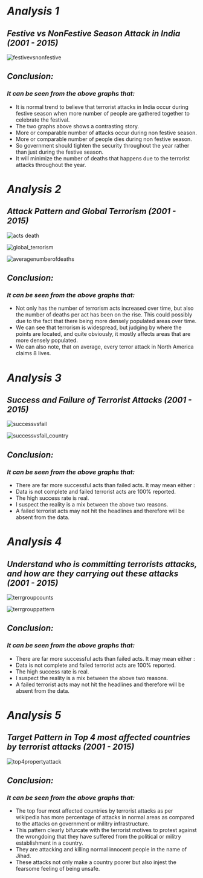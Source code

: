 # *Analysis 1*

## *Festive vs NonFestive Season Attack in India (2001 - 2015)*

![festivevsnonfestive](https://cloud.githubusercontent.com/assets/25044859/25257503/73abd578-2606-11e7-8627-0530485518c5.png)

## *Conclusion:*
### *It can be seen from the above graphs that:*
- It is normal trend to believe that terrorist attacks in India occur during festive season 
  when more number of people are gathered together to celebrate the festival.
- The two graphs above shows a contrasting story.
- More or comparable number of attacks occur during non festive season.
- More or comparable number of people dies during non festive season.
- So government should tighten the security throughout the year rather than just during 
  the festive season. 
- It will minimize the number of deaths that happens due to the terrorist attacks throughout the year.


# *Analysis 2*

## *Attack Pattern and Global Terrorism (2001 - 2015)*

![acts death](https://cloud.githubusercontent.com/assets/25044859/25266787/747a5e86-2640-11e7-9fb0-abe368271036.png)

![global_terrorism](https://cloud.githubusercontent.com/assets/25044859/25257688/b170a892-2607-11e7-9e1f-d6de583ee29a.png)

![averagenumberofdeaths](https://cloud.githubusercontent.com/assets/25044859/25266795/81e60714-2640-11e7-9daa-99ed01831b0e.png)

## *Conclusion:*
### *It can be seen from the above graphs that:*
- Not only has the number of terrorism acts increased over time, but also the number of 
  deaths per act has been on the rise. This could possibly due to the fact that there 
  being more densely populated areas over time.
- We can see that terrorism is widespread, but judging by where the points are located, 
  and quite obviously, it mostly affects areas that are more densely populated.
- We can also note, that on average, every terror attack in North America claims 8 lives.
  
  
# *Analysis 3*

## *Success and Failure of Terrorist Attacks (2001 - 2015)*

![successvsfail](https://cloud.githubusercontent.com/assets/25044859/25257843/070ab620-2609-11e7-9ae2-43c57a4e044c.png)

![successvsfail_country](https://cloud.githubusercontent.com/assets/25044859/25257845/0959c1f0-2609-11e7-9da8-52ea21d4a981.png)

## *Conclusion:*
### *It can be seen from the above graphs that:*
- There are far more successful acts than failed acts. It may mean either :
- Data is not complete and failed terrorist acts are 100% reported.
- The high success rate is real.
- I suspect the reality is a mix between the above two reasons. 
- A failed terrorist acts may not hit the headlines and therefore will be absent from the data.


# *Analysis 4*

## *Understand who is committing terrorists attacks, and how are they carrying out these attacks (2001 - 2015)*

![terrgroupcounts](https://cloud.githubusercontent.com/assets/25044859/25258209/cf233fc2-260b-11e7-8789-a8db3841d687.png)

![terrgrouppattern](https://cloud.githubusercontent.com/assets/25044859/25258213/d5c96f4a-260b-11e7-9fb9-90224c139224.png)

## *Conclusion:*
### *It can be seen from the above graphs that:*
- There are far more successful acts than failed acts. It may mean either :
- Data is not complete and failed terrorist acts are 100% reported.
- The high success rate is real.
- I suspect the reality is a mix between the above two reasons. 
- A failed terrorist acts may not hit the headlines and therefore will be absent from the data.


# *Analysis 5*

## *Target Pattern in Top 4 most affected countries by terrorist attacks (2001 - 2015)*

![top4propertyattack](https://cloud.githubusercontent.com/assets/25044859/25258527/0a5ff114-260e-11e7-9f6d-58d3aadbc187.png)

## *Conclusion:*
### *It can be seen from the above graphs that:*
- The top four most affected countries by terrorist attacks as per wikipedia has more percentage of attacks in 
  normal areas as compared to the attacks on government or militry infrastructure.
- This pattern clearly bifurcate with the terrorist motives to protest against the wrongdoing that 
  they have suffered from the political or militry establishment in a country.
- They are attacking and killing normal innocent people in the name of Jihad.
- These attacks not only make a country poorer but also injest the fearsome feeling of being unsafe.

